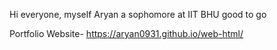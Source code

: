 Hi everyone, myself Aryan 
a sophomore at IIT BHU
good to go

Portfolio Website- https://aryan0931.github.io/web-html/
